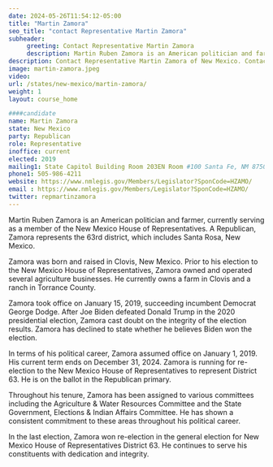 ```yaml
---
date: 2024-05-26T11:54:12-05:00
title: "Martin Zamora"
seo_title: "contact Representative Martin Zamora"
subheader:
     greeting: Contact Representative Martin Zamora
     description: Martin Ruben Zamora is an American politician and farmer, currently serving as a member of the New Mexico House of Representatives. A Republican, Zamora represents the 63rd district, which includes Santa Rosa, New Mexico.
description: Contact Representative Martin Zamora of New Mexico. Contact information for Martin Zamora includes email address, phone number, and mailing address.
image: martin-zamora.jpeg
video:
url: /states/new-mexico/martin-zamora/
weight: 1
layout: course_home

####candidate
name: Martin Zamora
state: New Mexico
party: Republican
role: Representative
inoffice: current
elected: 2019
mailing1: State Capitol Building Room 203EN Room #100 Santa Fe, NM 87501
phone1: 505-986-4211
website: https://www.nmlegis.gov/Members/Legislator?SponCode=HZAMO/
email : https://www.nmlegis.gov/Members/Legislator?SponCode=HZAMO/
twitter: repmartinzamora
---
```

Martin Ruben Zamora is an American politician and farmer, currently serving as a member of the New Mexico House of Representatives. A Republican, Zamora represents the 63rd district, which includes Santa Rosa, New Mexico.

Zamora was born and raised in Clovis, New Mexico. Prior to his election to the New Mexico House of Representatives, Zamora owned and operated several agriculture businesses. He currently owns a farm in Clovis and a ranch in Torrance County.

Zamora took office on January 15, 2019, succeeding incumbent Democrat George Dodge. After Joe Biden defeated Donald Trump in the 2020 presidential election, Zamora cast doubt on the integrity of the election results. Zamora has declined to state whether he believes Biden won the election.

In terms of his political career, Zamora assumed office on January 1, 2019. His current term ends on December 31, 2024. Zamora is running for re-election to the New Mexico House of Representatives to represent District 63. He is on the ballot in the Republican primary.

Throughout his tenure, Zamora has been assigned to various committees including the Agriculture & Water Resources Committee and the State Government, Elections & Indian Affairs Committee. He has shown a consistent commitment to these areas throughout his political career.

In the last election, Zamora won re-election in the general election for New Mexico House of Representatives District 63. He continues to serve his constituents with dedication and integrity.

